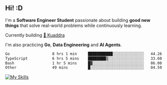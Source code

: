 ## Hi! :D

I'm a **Software Engineer Student** passionate about building **good new things** that solve real-world problems while continuously learning.

Currently building [🎾 Kuaddra](https://kuaddra.com)

I'm also practicing **Go**, **Data Engineering** and **AI Agents**.

<!--START_SECTION:waka-->

```txt
Go                   8 hrs 1 min     ███████████░░░░░░░░░░░░░░   44.26 %
TypeScript           6 hrs 5 mins    ████████▒░░░░░░░░░░░░░░░░   33.60 %
Bash                 1 hr 5 mins     █▓░░░░░░░░░░░░░░░░░░░░░░░   06.00 %
Other                49 mins         █░░░░░░░░░░░░░░░░░░░░░░░░   04.59 %
```

<!--END_SECTION:waka-->
[![My Skills](https://skillicons.dev/icons?i=py,go,java,aws,js,docker,linux)](https://skillicons.dev)
